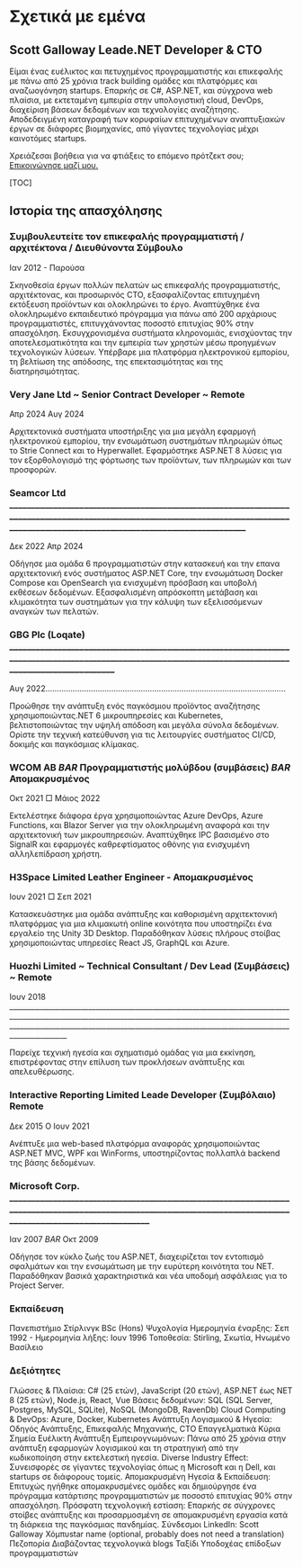 # Σχετικά με εμένα

## Scott Galloway Leade.NET Developer & CTO

<!--category-- resume , introduction -->
Είμαι ένας ευέλικτος και πετυχημένος προγραμματιστής και επικεφαλής με πάνω από 25 χρόνια track building ομάδες και πλατφόρμες και αναζωογόνηση startups.
Επαρκής σε C#, ASP.NET, και σύγχρονα web πλαίσια, με εκτεταμένη εμπειρία στην υπολογιστική cloud, DevOps, διαχείριση βάσεων δεδομένων και τεχνολογίες αναζήτησης. Αποδεδειγμένη καταγραφή των κορυφαίων επιτυχημένων αναπτυξιακών έργων σε διάφορες βιομηχανίες, από γίγαντες τεχνολογίας μέχρι καινοτόμες startups.

Χρειάζεσαι βοήθεια για να φτιάξεις το επόμενο πρότζεκτ σου; [Επικοινώνησε μαζί μου.](mailto:scott.galloway@gmail.com)

[TOC]

## Ιστορία της απασχόλησης

### Συμβουλευτείτε τον επικεφαλής προγραμματιστή / αρχιτέκτονα / Διευθύνοντα Σύμβουλο

Ιαν 2012 - Παρούσα

Σκηνοθεσία έργων πολλών πελατών ως επικεφαλής προγραμματιστής, αρχιτέκτονας, και προσωρινός CTO, εξασφαλίζοντας επιτυχημένη εκτόξευση προϊόντων και ολοκληρώνει το έργο.
Αναπτύχθηκε ένα ολοκληρωμένο εκπαιδευτικό πρόγραμμα για πάνω από 200 αρχάριους προγραμματιστές, επιτυγχάνοντας ποσοστό επιτυχίας 90% στην απασχόληση.
Εκσυγχρονισμένα συστήματα κληρονομιάς, ενισχύοντας την αποτελεσματικότητα και την εμπειρία των χρηστών μέσω προηγμένων τεχνολογικών λύσεων.
Υπέρβαρε μια πλατφόρμα ηλεκτρονικού εμπορίου, τη βελτίωση της απόδοσης, της επεκτασιμότητας και της διατηρησιμότητας.

### Very Jane Ltd ~ Senior Contract Developer ~ Remote

Απρ 2024 Αυγ 2024

Αρχιτεκτονικά συστήματα υποστήριξης για μια μεγάλη εφαρμογή ηλεκτρονικού εμπορίου, την ενσωμάτωση συστημάτων πληρωμών όπως το Strie Connect και το Hyperwallet.
Εφαρμόστηκε ASP.NET 8 λύσεις για τον εξορθολογισμό της φόρτωσης των προϊόντων, των πληρωμών και των προσφορών.

### Seamcor Ltd ______________________________________________________________________________________________________________________________________________________________________________________

Δεκ 2022 Απρ 2024

Οδήγησε μια ομάδα 6 προγραμματιστών στην κατασκευή και την επανα αρχιτεκτονική ενός συστήματος ASP.NET Core, την ενσωμάτωση Docker Compose και OpenSearch για ενισχυμένη πρόσβαση και υποβολή εκθέσεων δεδομένων.
Εξασφαλισμένη απρόσκοπτη μετάβαση και κλιμακότητα των συστημάτων για την κάλυψη των εξελισσόμενων αναγκών των πελατών.

### GBG Plc (Loqate) ________________________________________________________________________________________________________________________________________________________

Αυγ 2022..........................................................................................................

Προώθησε την ανάπτυξη ενός παγκόσμιου προϊόντος αναζήτησης χρησιμοποιώντας.NET 6 μικρουπηρεσίες και Kubernetes, βελτιστοποιώντας την υψηλή απόδοση και μεγάλα σύνολα δεδομένων.
Ορίστε την τεχνική κατεύθυνση για τις λειτουργίες συστήματος CI/CD, δοκιμής και παγκόσμιας κλίμακας.

### WCOM AB _BAR_ Προγραμματιστής μολύβδου (συμβάσεις) _BAR_ Απομακρυσμένος

Οκτ 2021 □ Μάιος 2022

Εκτελέστηκε διάφορα έργα χρησιμοποιώντας Azure DevOps, Azure Functions, και Blazor Server για την ολοκληρωμένη αναφορά και την αρχιτεκτονική των μικρουπηρεσιών.
Αναπτύχθηκε IPC βασισμένο στο SignalR και εφαρμογές καθρεφτίσματος οθόνης για ενισχυμένη αλληλεπίδραση χρήστη.

### H3Space Limited Leather Engineer - Απομακρυσμένος

Ιουν 2021 □ Σεπ 2021

Κατασκευάστηκε μια ομάδα ανάπτυξης και καθορισμένη αρχιτεκτονική πλατφόρμας για μια κλιμακωτή online κοινότητα που υποστηρίζει ένα εργαλείο της Unity 3D Desktop.
Παραδόθηκαν λύσεις πλήρους στοίβας χρησιμοποιώντας υπηρεσίες React JS, GraphQL και Azure.

### Huozhi Limited ~ Technical Consultant / Dev Lead (Συμβάσεις) ~ Remote

Ιουν 2018 __________________________________________________________________________________________________________________________________________________________________________________________________________________________________________________________

Παρείχε τεχνική ηγεσία και σχηματισμό ομάδας για μια εκκίνηση, επιστρέφοντας στην επίλυση των προκλήσεων ανάπτυξης και απελευθέρωσης.

### Interactive Reporting Limited Leade Developer (Συμβόλαιο) Remote

Δεκ 2015 Ο Ιουν 2021

Ανέπτυξε μια web-based πλατφόρμα αναφοράς χρησιμοποιώντας ASP.NET MVC, WPF και WinForms, υποστηρίζοντας πολλαπλά backend της βάσης δεδομένων.

### Microsoft Corp. ________________________________________________________________________________________________________________________________________________________________

Ιαν 2007 _BAR_ Οκτ 2009

Οδήγησε τον κύκλο ζωής του ASP.NET, διαχειρίζεται τον εντοπισμό σφαλμάτων και την ενσωμάτωση με την ευρύτερη κοινότητα του NET.
Παραδόθηκαν βασικά χαρακτηριστικά και νέα υποδομή ασφάλειας για το Project Server.

### Εκπαίδευση

Πανεπιστήμιο Στίρλινγκ BSc (Hons) Ψυχολογία
Ημερομηνία έναρξης: Σεπ 1992 - Ημερομηνία λήξης: Ιουν 1996
Τοποθεσία: Stirling, Σκωτία, Ηνωμένο Βασίλειο

### Δεξιότητες

Γλώσσες & Πλαίσια: C# (25 ετών), JavaScript (20 ετών), ASP.NET έως NET 8 (25 ετών), Node.js, React, Vue
Βάσεις δεδομένων: SQL (SQL Server, Postgres, MySQL, SQLite), NoSQL (MongoDB, RavenDb)
Cloud Computing & DevOps: Azure, Docker, Kubernetes
Ανάπτυξη Λογισμικού & Ηγεσία: Οδηγός Ανάπτυξης, Επικεφαλής Μηχανικής, CTO
Επαγγελματικά Κύρια Σημεία
Ευέλικτη Ανάπτυξη Εμπειρογνωμόνων: Πάνω από 25 χρόνια στην ανάπτυξη εφαρμογών λογισμικού και τη στρατηγική από την κωδικοποίηση στην εκτελεστική ηγεσία.
Diverse Industry Effect: Συνεισφορές σε γίγαντες τεχνολογίας όπως η Microsoft και η Dell, και startups σε διάφορους τομείς.
Απομακρυσμένη Ηγεσία & Εκπαίδευση: Επιτυχώς ηγήθηκε απομακρυσμένες ομάδες και δημιούργησε ένα πρόγραμμα κατάρτισης προγραμματιστών με ποσοστό επιτυχίας 90% στην απασχόληση.
Πρόσφατη τεχνολογική εστίαση: Επαρκής σε σύγχρονες στοίβες ανάπτυξης και προσαρμοσμένη σε απομακρυσμένη εργασία κατά τη διάρκεια της παγκόσμιας πανδημίας.
Σύνδεσμοι
LinkedIn: Scott Galloway
Χόμπυstar name (optional, probably does not need a translation)
Πεζοπορία
Διαβάζοντας τεχνολογικά blogs
Ταξίδι
Υποδοχέας επίδοξων προγραμματιστών